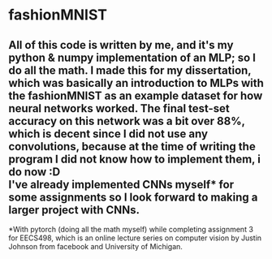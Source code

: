 # fashionMNIST
All of this code is written by me, and it's my python & numpy implementation of an MLP; so I do all the math.
I made this for my dissertation, which was basically an introduction to MLPs with the fashionMNIST as an example dataset for how neural networks worked.
The final test-set accuracy on this network was a bit over **88%**, which is decent since I did not use any convolutions, because at the time of writing the program I did not know how to implement them, i do now :D
<br>
I've already implemented CNNs myself* for some assignments so I look forward to making a larger project with CNNs.
---
*With pytorch (doing all the math myself) while completing assignment 3 for EECS498, which is an  online lecture series on computer vision by Justin Johnson from facebook and University of Michigan.

